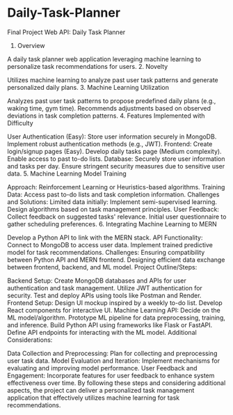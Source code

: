 # Daily-Task-Planner


Final Project Web API: Daily Task Planner

1. Overview

A daily task planner web application leveraging machine learning to personalize task recommendations for users.
2. Novelty

Utilizes machine learning to analyze past user task patterns and generate personalized daily plans.
3. Machine Learning Utilization

Analyzes past user task patterns to propose predefined daily plans (e.g., waking time, gym time).
Recommends adjustments based on observed deviations in task completion patterns.
4. Features Implemented with Difficulty

User Authentication (Easy):
Store user information securely in MongoDB.
Implement robust authentication methods (e.g., JWT).
Frontend:
Create login/signup pages (Easy).
Develop daily tasks page (Medium complexity).
Enable access to past to-do lists.
Database:
Securely store user information and tasks per day.
Ensure stringent security measures due to sensitive user data.
5. Machine Learning Model Training

Approach: Reinforcement Learning or Heuristics-based algorithms.
Training Data: Access past to-do lists and task completion information.
Challenges and Solutions:
Limited data initially:
Implement semi-supervised learning.
Design algorithms based on task management principles.
User Feedback:
Collect feedback on suggested tasks' relevance.
Initial user questionnaire to gather scheduling preferences.
6. Integrating Machine Learning to MERN

Develop a Python API to link with the MERN stack.
API Functionality:
Connect to MongoDB to access user data.
Implement trained predictive model for task recommendations.
Challenges:
Ensuring compatibility between Python API and MERN frontend.
Designing efficient data exchange between frontend, backend, and ML model.
Project Outline/Steps:

Backend Setup:
Create MongoDB databases and APIs for user authentication and task management.
Utilize JWT authentication for security.
Test and deploy APIs using tools like Postman and Render.
Frontend Setup:
Design UI mockup inspired by a weekly to-do list.
Develop React components for interactive UI.
Machine Learning API:
Decide on the ML model/algorithm.
Prototype ML pipeline for data preprocessing, training, and inference.
Build Python API using frameworks like Flask or FastAPI.
Define API endpoints for interacting with the ML model.
Additional Considerations:

Data Collection and Preprocessing: Plan for collecting and preprocessing user task data.
Model Evaluation and Iteration: Implement mechanisms for evaluating and improving model performance.
User Feedback and Engagement: Incorporate features for user feedback to enhance system effectiveness over time.
By following these steps and considering additional aspects, the project can deliver a personalized task management application that effectively utilizes machine learning for task recommendations.
